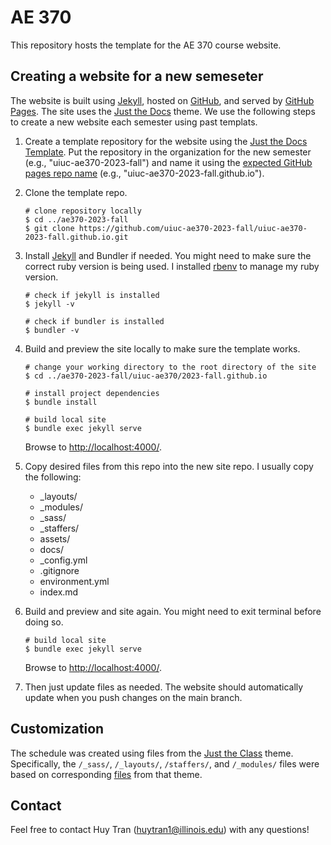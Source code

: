 # AE 370

This repository hosts the template for the AE 370 course website.

## Creating a website for a new semeseter

The website is built using [Jekyll](https://jekyllrb.com/), hosted on [GitHub](https://github.com/), and served by [GitHub Pages](https://pages.github.com/). The site uses the [Just the Docs](https://just-the-docs.github.io/just-the-docs/) theme. We use the following steps to create a new website each semester using past templats.

1. Create a template repository for the website using the [Just the Docs Template](https://just-the-docs.com/#getting-started). Put the repository in the organization for the new semester (e.g., "uiuc-ae370-2023-fall") and name it using the [expected GitHub pages repo name](https://pages.github.com/) (e.g., "uiuc-ae370-2023-fall.github.io").

1. Clone the template repo.

    ```
    # clone repository locally
    $ cd ../ae370-2023-fall
    $ git clone https://github.com/uiuc-ae370-2023-fall/uiuc-ae370-2023-fall.github.io.git
    ```

1. Install [Jekyll](https://jekyllrb.com/docs/installation/) and Bundler if needed. You might need to make sure the correct ruby version is being used. I installed [rbenv](https://github.com/rbenv/rbenv) to manage my ruby version.

    ```
    # check if jekyll is installed
    $ jekyll -v

    # check if bundler is installed
    $ bundler -v
    ```

1. Build and preview the site locally to make sure the template works.

    ```
    # change your working directory to the root directory of the site
    $ cd ../ae370-2023-fall/uiuc-ae370/2023-fall.github.io

    # install project dependencies
    $ bundle install

    # build local site
    $ bundle exec jekyll serve
    ```
    Browse to [http://localhost:4000/](http://localhost:4000/).

1. Copy desired files from this repo into the new site repo. I usually copy the following:

    - _layouts/
    - _modules/
    - _sass/
    - _staffers/
    - assets/
    - docs/
    - _config.yml
    - .gitignore
    - environment.yml
    - index.md

1. Build and preview and site again. You might need to exit terminal before doing so.

    ```
    # build local site
    $ bundle exec jekyll serve
    ```
    Browse to [http://localhost:4000/](http://localhost:4000/).

1. Then just update files as needed. The website should automatically update when you push changes on the main branch.

## Customization

The schedule was created using files from the [Just the Class](https://kevinl.info/just-the-class/) theme. Specifically, the `/_sass/`, `/_layouts/`, `/staffers/`, and `/_modules/` files were based on corresponding [files](https://github.com/kevinlin1/just-the-class) from that theme.

## Contact

Feel free to contact Huy Tran (huytran1@illinois.edu) with any questions!
